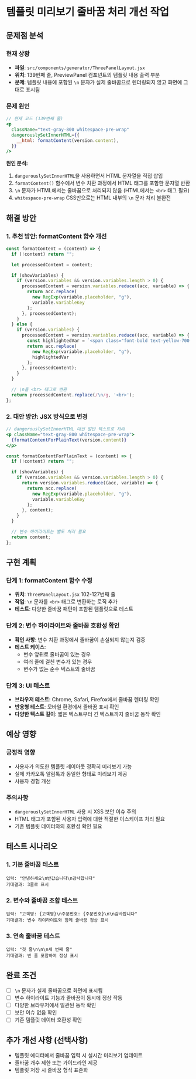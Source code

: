 # 템플릿 미리보기 줄바꿈 처리 개선 작업

## 문제점 분석

### 현재 상황
- **파일**: `src/components/generator/ThreePanelLayout.jsx`
- **위치**: 139번째 줄, PreviewPanel 컴포넌트의 템플릿 내용 출력 부분
- **문제**: 템플릿 내용에 포함된 `\n` 문자가 실제 줄바꿈으로 렌더링되지 않고 화면에 그대로 표시됨

### 문제 원인
```jsx
// 현재 코드 (139번째 줄)
<p
  className="text-gray-800 whitespace-pre-wrap"
  dangerouslySetInnerHTML={{
    __html: formatContent(version.content),
  }}
/>
```

**원인 분석:**
1. `dangerouslySetInnerHTML`을 사용하면서 HTML 문자열을 직접 삽입
2. `formatContent()` 함수에서 변수 치환 과정에서 HTML 태그를 포함한 문자열 반환
3. `\n` 문자가 HTML에서는 줄바꿈으로 처리되지 않음 (HTML에서는 `<br>` 태그 필요)
4. `whitespace-pre-wrap` CSS만으로는 HTML 내부의 `\n` 문자 처리 불완전

## 해결 방안

### 1. 추천 방안: formatContent 함수 개선
```jsx
const formatContent = (content) => {
  if (!content) return "";

  let processedContent = content;

  if (showVariables) {
    if (version.variables && version.variables.length > 0) {
      processedContent = version.variables.reduce((acc, variable) => {
        return acc.replace(
          new RegExp(variable.placeholder, "g"),
          variable.variableKey
        );
      }, processedContent);
    }
  } else {
    if (version.variables) {
      processedContent = version.variables.reduce((acc, variable) => {
        const highlightedVar = `<span class="font-bold text-yellow-700 bg-yellow-200 px-1 rounded-sm">${variable.placeholder}</span>`;
        return acc.replace(
          new RegExp(variable.placeholder, "g"),
          highlightedVar
        );
      }, processedContent);
    }
  }

  // \n을 <br> 태그로 변환
  return processedContent.replace(/\n/g, '<br>');
};
```

### 2. 대안 방안: JSX 방식으로 변경
```jsx
// dangerouslySetInnerHTML 대신 일반 텍스트로 처리
<p className="text-gray-800 whitespace-pre-wrap">
  {formatContentForPlainText(version.content)}
</p>

const formatContentForPlainText = (content) => {
  if (!content) return "";

  if (showVariables) {
    if (version.variables && version.variables.length > 0) {
      return version.variables.reduce((acc, variable) => {
        return acc.replace(
          new RegExp(variable.placeholder, "g"),
          variable.variableKey
        );
      }, content);
    }
  }

  // 변수 하이라이트는 별도 처리 필요
  return content;
};
```

## 구현 계획

### 단계 1: formatContent 함수 수정
- **위치**: `ThreePanelLayout.jsx` 102-127번째 줄
- **작업**: `\n` 문자를 `<br>` 태그로 변환하는 로직 추가
- **테스트**: 다양한 줄바꿈 패턴이 포함된 템플릿으로 테스트

### 단계 2: 변수 하이라이트와 줄바꿈 호환성 확인
- **확인 사항**: 변수 치환 과정에서 줄바꿈이 손실되지 않는지 검증
- **테스트 케이스**:
  - 변수 앞뒤로 줄바꿈이 있는 경우
  - 여러 줄에 걸친 변수가 있는 경우
  - 변수가 없는 순수 텍스트의 줄바꿈

### 단계 3: UI 테스트
- **브라우저 테스트**: Chrome, Safari, Firefox에서 줄바꿈 렌더링 확인
- **반응형 테스트**: 모바일 환경에서 줄바꿈 표시 확인
- **다양한 텍스트 길이**: 짧은 텍스트부터 긴 텍스트까지 줄바꿈 동작 확인

## 예상 영향

### 긍정적 영향
- 사용자가 의도한 템플릿 레이아웃 정확히 미리보기 가능
- 실제 카카오톡 알림톡과 동일한 형태로 미리보기 제공
- 사용자 경험 개선

### 주의사항
- `dangerouslySetInnerHTML` 사용 시 XSS 보안 이슈 주의
- HTML 태그가 포함된 사용자 입력에 대한 적절한 이스케이프 처리 필요
- 기존 템플릿 데이터와의 호환성 확인 필요

## 테스트 시나리오

### 1. 기본 줄바꿈 테스트
```
입력: "안녕하세요\n반갑습니다\n감사합니다"
기대결과: 3줄로 표시
```

### 2. 변수와 줄바꿈 조합 테스트
```
입력: "고객명: {고객명}\n주문번호: {주문번호}\n\n감사합니다"
기대결과: 변수 하이라이트와 함께 줄바꿈 정상 표시
```

### 3. 연속 줄바꿈 테스트
```
입력: "첫 줄\n\n\n세 번째 줄"
기대결과: 빈 줄 포함하여 정상 표시
```

## 완료 조건
- [ ] `\n` 문자가 실제 줄바꿈으로 화면에 표시됨
- [ ] 변수 하이라이트 기능과 줄바꿈이 동시에 정상 작동
- [ ] 다양한 브라우저에서 일관된 동작 확인
- [ ] 보안 이슈 없음 확인
- [ ] 기존 템플릿 데이터 호환성 확인

## 추가 개선 사항 (선택사항)
- 템플릿 에디터에서 줄바꿈 입력 시 실시간 미리보기 업데이트
- 줄바꿈 개수 제한 또는 가이드라인 제공
- 템플릿 저장 시 줄바꿈 형식 표준화